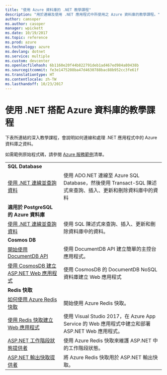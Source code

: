 ```yaml
---
title: "使用 Azure 資料庫的 .NET 教學課程"
description: "用於連線及使用 .NET 應用程式中所使用之 Azure 資料庫的教學課程。"
author: camsoper
ms.author: casoper
manager: wpickett
ms.date: 10/19/2017
ms.topic: reference
ms.prod: azure
ms.technology: azure
ms.devlang: dotnet
ms.service: multiple
ms.custom: devcenter
ms.openlocfilehash: 6b1160e20f44b822791deb1ad467ed984a80438b
ms.sourcegitcommit: fe3e1475208ba47d4630788bac88b952cc3fe61f
ms.translationtype: HT
ms.contentlocale: zh-TW
ms.lasthandoff: 10/23/2017
---
```

# <a name="tutorials-for-using-net-with-azure-databases"></a>使用 .NET 搭配 Azure 資料庫的教學課程

下表所連結的深入教學課程，會說明如何連線和處理 .NET 應用程式中的 Azure 資料庫之資料。

如需範例原始程式碼，請參閱 [Azure 服務範例](https://azure.microsoft.com/resources/samples/?platform=dotnet)清單。

| | |
|---|---|
| **SQL Database** ||
| [使用 .NET 連線並查詢資料][1] | 使用 ADO.NET 連線至 Azure SQL Database，然後使用 Transact-SQL 陳述式來查詢、插入、更新和刪除資料庫中的資料 | 
| **適用於 PostgreSQL 的 Azure 資料庫** ||
| [使用 .NET 連線並查詢資料][2] | 使用 SQL 陳述式來查詢、插入、更新和刪除資料庫中的資料。 | 
| **Cosmos DB** ||
| [開始使用 DocumentDB API][4] | 使用 DocumentDB API 建立簡單的主控台應用程式。 | 
| [使用 CosmosDB 建立 ASP.NET Web 應用程式][3] | 使用 CosmosDB 的 DocumentDB NoSQL 資料庫建立 Web 應用程式 | 
| **Redis 快取** | |
| [如何使用 Azure Redis 快取][6] | 開始使用 Azure Redis 快取。 |
| [使用 Redis 快取建立 Web 應用程式][5] | 使用 Visual Studio 2017，在 Azure App Service 的 Web 應用程式中建立和部署 ASP.NET Web 應用程式。  | 
| [ASP.NET 工作階段狀態提供者][7] | 使用 Azure Redis 快取來維護 ASP.NET 中的工作階段狀態。  | 
| [ASP.NET 輸出快取提供者][8] | 將 Azure Redis 快取用於 ASP.NET 輸出快取。  | 
 

[1]: /azure/sql-database/sql-database-connect-query-dotnet
[2]: /azure/postgresql/connect-csharp
[3]: /azure/cosmos-db/documentdb-dotnet-application
[4]: /azure/cosmos-db/documentdb-dotnetcore-get-started
[5]: /azure/redis-cache/cache-web-app-howto
[6]: /azure/redis-cache/cache-dotnet-how-to-use-azure-redis-cache
[7]: /azure/redis-cache/cache-aspnet-session-state-provider
[8]: /azure/redis-cache/cache-aspnet-output-cache-provider
